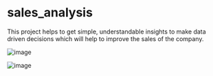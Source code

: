 # sales_analysis
This project helps to get simple, understandable insights to make data driven decisions which will help to improve the sales of the company.

![image](https://user-images.githubusercontent.com/50202237/179151326-2e962108-3d45-4cbf-80b4-b810845808a4.png)


![image](https://user-images.githubusercontent.com/50202237/179151392-ff1f55f0-d309-4398-aceb-36962de23de1.png)
